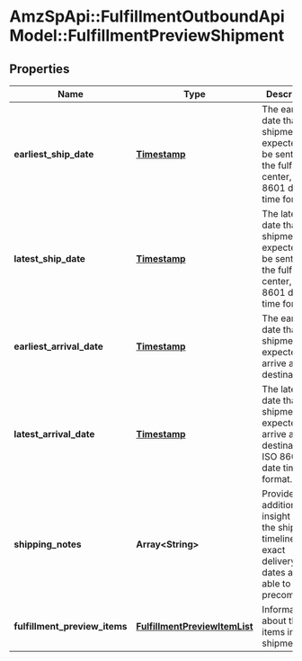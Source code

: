 # AmzSpApi::FulfillmentOutboundApiModel::FulfillmentPreviewShipment

## Properties
Name | Type | Description | Notes
------------ | ------------- | ------------- | -------------
**earliest_ship_date** | [**Timestamp**](Timestamp.md) | The earliest date that the shipment is expected to be sent from the fulfillment center, in ISO 8601 date time format. | [optional] 
**latest_ship_date** | [**Timestamp**](Timestamp.md) | The latest date that the shipment is expected to be sent from the fulfillment center, in ISO 8601 date time format. | [optional] 
**earliest_arrival_date** | [**Timestamp**](Timestamp.md) | The earliest date that the shipment is expected to arrive at its destination. | [optional] 
**latest_arrival_date** | [**Timestamp**](Timestamp.md) | The latest date that the shipment is expected to arrive at its destination, in ISO 8601 date time format. | [optional] 
**shipping_notes** | **Array&lt;String&gt;** | Provides additional insight into the shipment timeline when exact delivery dates are not able to be precomputed. | [optional] 
**fulfillment_preview_items** | [**FulfillmentPreviewItemList**](FulfillmentPreviewItemList.md) | Information about the items in the shipment. | 


